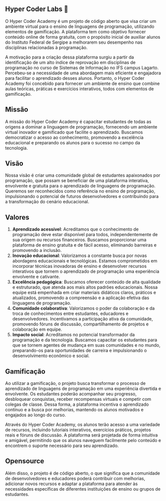 ## Hyper Coder Labs 👋

O Hyper Coder Academy é um projeto de código aberto que visa criar um ambiente virtual para o ensino de linguagens de programação, utilizando elementos de gamificação. A plataforma tem como objetivo fornecer conteúdo online de forma gratuita, com o propósito inicial de auxiliar alunos do Instituto Federal de Sergipe a melhorarem seu desempenho nas disciplinas relacionadas à programação.

A motivação para a criação dessa plataforma surgiu a partir da identificação de um alto índice de reprovação em disciplinas de programação no curso de Sistemas de Informação no IFS campus Lagarto. Percebeu-se a necessidade de uma abordagem mais eficiente e engajadora para facilitar o aprendizado desses alunos. Portanto, o Hyper Coder Academy foi concebido para fornecer um ambiente de ensino que combine aulas teóricas, práticas e exercícios interativos, todos com elementos de gamificação.

## Missão

A missão do Hyper Coder Academy é capacitar estudantes de todas as origens a dominar a linguagem de programação, fornecendo um ambiente virtual inovador e gamificado que facilite o aprendizado. Buscamos democratizar o acesso ao conhecimento, promovendo a excelência educacional e preparando os alunos para o sucesso no campo da tecnologia.

## Visão

Nossa visão é criar uma comunidade global de estudantes apaixonados por programação, que possam se beneficiar de uma plataforma interativa, envolvente e gratuita para o aprendizado de linguagens de programação. Queremos ser reconhecidos como referência no ensino de programação, impulsionando o potencial de futuros desenvolvedores e contribuindo para a transformação do cenário educacional.

## Valores

1. **Aprendizado acessível**: Acreditamos que o conhecimento de programação deve estar disponível para todos, independentemente de sua origem ou recursos financeiros. Buscamos proporcionar uma plataforma de ensino gratuita e de fácil acesso, eliminando barreiras e promovendo a inclusão.
2. **Inovação educacional**: Valorizamos a constante busca por novas abordagens educacionais e tecnológicas. Estamos comprometidos em incorporar técnicas inovadoras de ensino e desenvolver recursos interativos que tornem o aprendizado de programação uma experiência envolvente e cativante.
3. **Excelência pedagógica**: Buscamos oferecer conteúdo de alta qualidade e estruturado, que atenda aos mais altos padrões educacionais. Nossa equipe está empenhada em criar materiais didáticos claros, práticos e atualizados, promovendo a compreensão e a aplicação efetiva das linguagens de programação.
4. **Comunidade colaborativa**: Valorizamos o poder da colaboração e da troca de conhecimentos entre estudantes, educadores e desenvolvedores. Incentivamos a participação ativa da comunidade, promovendo fóruns de discussão, compartilhamento de projetos e colaboração em equipe.
5. **Impacto social**: Acreditamos no potencial transformador da programação e da tecnologia. Buscamos capacitar os estudantes para que se tornem agentes de mudança em suas comunidades e no mundo, preparando-os para oportunidades de carreira e impulsionando o desenvolvimento econômico e social.

## Gamificação

Ao utilizar a gamificação, o projeto busca transformar o processo de aprendizado de linguagens de programação em uma experiência divertida e envolvente. Os estudantes poderão acompanhar seu progresso, desbloquear conquistas, receber recompensas virtuais e competir com colegas de classe. Dessa forma, a plataforma incentiva o aprendizado contínuo e a busca por melhorias, mantendo os alunos motivados e engajados ao longo do curso.

Através do Hyper Coder Academy, os alunos terão acesso a uma variedade de recursos, incluindo tutoriais interativos, exercícios práticos, projetos reais e fóruns de discussão. A plataforma será projetada de forma intuitiva e amigável, permitindo que os alunos naveguem facilmente pelo conteúdo e encontrem o suporte necessário para seu aprendizado.

## Opensource

Além disso, o projeto é de código aberto, o que significa que a comunidade de desenvolvedores e educadores poderá contribuir com melhorias, adicionar novos recursos e adaptar a plataforma para atender às necessidades específicas de diferentes instituições de ensino ou grupos de estudantes.
